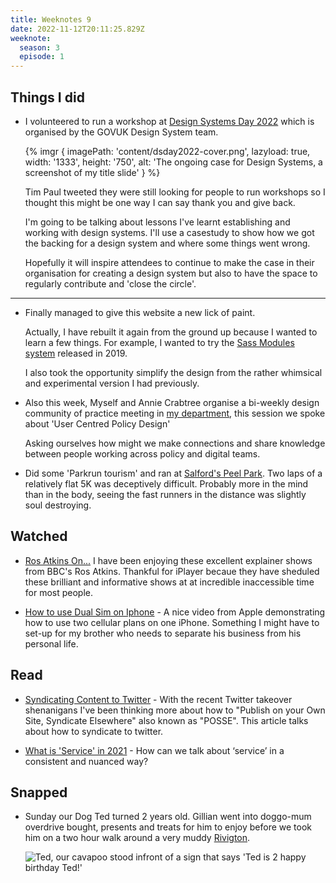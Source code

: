 ```yaml
---
title: Weeknotes 9
date: 2022-11-12T20:11:25.829Z
weeknote:
  season: 3
  episode: 1
---
```

## Things I did

* I volunteered to run a workshop at [Design Systems Day 2022](https://designnotes.blog.gov.uk/2022/08/16/join-us-for-design-system-day-2022/) which is organised by the GOVUK Design System team.

  {% imgr { imagePath: 'content/dsday2022-cover.png', lazyload: true, width: '1333', height: '750', alt: 'The ongoing case for Design Systems, a screenshot of my title slide' } %}

  Tim Paul tweeted they were still looking for people to run workshops so I thought this might be one way I can say thank you and give back.

  I'm going to be talking about lessons I've learnt establishing and working with design systems. I'll use a casestudy to show how we got the backing for a design system and where some things went wrong.

  Hopefully it will inspire attendees to continue to make the case in their organisation for creating a design system but also to have the space to regularly contribute and 'close the circle'.

---

* Finally managed to give this website a new lick of paint.

  Actually, I have rebuilt it again from the ground up because I wanted to learn a few things. For example, I wanted to try the [Sass Modules system](https://css-tricks.com/introducing-sass-modules/) released in 2019.

  I also took the opportunity simplify the design from the rather whimsical and experimental version I had previously.

* Also this week, Myself and Annie Crabtree organise a bi-weekly design community of practice meeting in [my department](https://www.gov.uk/government/organisations/department-for-levelling-up-housing-and-communities), this session we spoke about 'User Centred Policy Design'

   Asking ourselves how might we make connections and share knowledge between people working across policy and digital teams.

* Did some 'Parkrun tourism' and ran at [Salford's Peel Park](https://www.parkrun.org.uk/peel/). Two laps of a relatively flat 5K was deceptively difficult. Probably more in the mind than in the body, seeing the fast runners in the distance was slightly soul destroying.

## Watched

* [Ros Atkins On...](https://www.bbc.co.uk/iplayer/episodes/p095rjk1/ros-atkins-on) I have been enjoying these excellent explainer shows from BBC's Ros Atkins. Thankful for iPlayer becaue they have sheduled these brilliant and informative shows at at incredible inaccessible time for most people.

* [How to use Dual Sim on Iphone](https://www.youtube.com/watch?v=7lnEQLVOsH4) - A nice video from Apple demonstrating how to use two cellular plans on one iPhone. Something I might have to set-up for my brother who needs to separate his business from his personal life.

## Read

* [Syndicating Content to Twitter](https://mxb.dev/blog/syndicating-content-to-twitter-with-netlify-functions/) - With the recent Twitter takeover shenanigans I've been thinking more about how to "Publish on your Own Site, Syndicate Elsewhere" also known as "POSSE". This article talks about how to syndicate to twitter.

* [What is 'Service' in 2021](http://www.making-things-for-others.com/blog/2021/11/10/what-is-service-in-2021) - How can we talk about ‘service’ in a consistent and nuanced way?

## Snapped

* Sunday our Dog Ted turned 2 years old. Gillian went into doggo-mum overdrive bought, presents and treats for him to enjoy before we took him on a two hour walk around a very muddy [Rivigton](https://www.visitnorthwest.com/sights/lever-park/).

  ![Ted, our cavapoo stood infront of a sign that says 'Ted is 2 happy birthday Ted!'](https://res.cloudinary.com/paulmsmith/image/upload/c_scale,f_auto,q_auto,w_960/v1668290577/ted-birthday-2_j86mt2.jpg)
